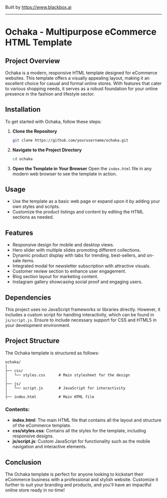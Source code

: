 
Built by https://www.blackbox.ai

---

# Ochaka - Multipurpose eCommerce HTML Template

## Project Overview
Ochaka is a modern, responsive HTML template designed for eCommerce websites. This template offers a visually appealing layout, making it an excellent choice for casual and formal online stores. With features that cater to various shopping needs, it serves as a robust foundation for your online presence in the fashion and lifestyle sector.

## Installation
To get started with Ochaka, follow these steps:

1. **Clone the Repository**
   ```bash
   git clone https://github.com/yourusername/ochaka.git
   ```

2. **Navigate to the Project Directory**
   ```bash
   cd ochaka
   ```

3. **Open the Template in Your Browser**
   Open the `index.html` file in any modern web browser to see the template in action.

## Usage
- Use the template as a basic web page or expand upon it by adding your own styles and scripts.
- Customize the product listings and content by editing the HTML sections as needed.
  
## Features
- Responsive design for mobile and desktop views.
- Hero slider with multiple slides promoting different collections.
- Dynamic product display with tabs for trending, best-sellers, and on-sale items.
- Integrated modal for newsletter subscription with attractive visuals.
- Customer review section to enhance user engagement.
- Blog section layout for marketing content.
- Instagram gallery showcasing social proof and engaging users.

## Dependencies
This project uses no JavaScript frameworks or libraries directly. However, it includes a custom script for handling interactivity, which can be found in `js/script.js`. Ensure to include necessary support for CSS and HTML5 in your development environment.

## Project Structure
The Ochaka template is structured as follows:

```
ochaka/
│
├── css/
│   └── styles.css      # Main stylesheet for the design
│
├── js/
│   └── script.js       # JavaScript for interactivity
│
├── index.html          # Main HTML file
```

### Contents:
- **index.html**: The main HTML file that contains all the layout and structure of the eCommerce template.
- **css/styles.css**: Contains all the styles for the template, including responsive designs.
- **js/script.js**: Custom JavaScript for functionality such as the mobile navigation and interactive elements.

## Conclusion
The Ochaka template is perfect for anyone looking to kickstart their eCommerce business with a professional and stylish website. Customize it further to suit your branding and products, and you'll have an impactful online store ready in no time!